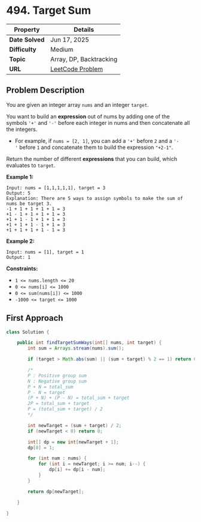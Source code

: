 # 494. Target Sum

| Property | Details |
|----------|--------|
| **Date Solved** | Jun 17, 2025 |
| **Difficulty** | Medium |
| **Topic** | Array, DP, Backtracking |
| **URL** | [LeetCode Problem](https://leetcode.com/problems/target-sum/description/) |

## Problem Description 
You are given an integer array `nums` and an integer `target`.

You want to build an **expression** out of nums by adding one of the symbols `'+'` and `'-'` before each integer in nums and then concatenate all the integers.

- For example, if `nums = [2, 1]`, you can add a `'+'` before `2` and a `'-'` before `1` and concatenate them to build the expression `"+2-1"`.

Return the number of different **expressions** that you can build, which evaluates to `target`.

**Example 1:**

```
Input: nums = [1,1,1,1,1], target = 3
Output: 5
Explanation: There are 5 ways to assign symbols to make the sum of nums be target 3.
-1 + 1 + 1 + 1 + 1 = 3
+1 - 1 + 1 + 1 + 1 = 3
+1 + 1 - 1 + 1 + 1 = 3
+1 + 1 + 1 - 1 + 1 = 3
+1 + 1 + 1 + 1 - 1 = 3
```

**Example 2:**

```
Input: nums = [1], target = 1
Output: 1
```

**Constraints:**

- `1 <= nums.length <= 20`
- `0 <= nums[i] <= 1000`
- `0 <= sum(nums[i]) <= 1000`
- `-1000 <= target <= 1000`

## First Approach

```java
class Solution {

    public int findTargetSumWays(int[] nums, int target) {
        int sum = Arrays.stream(nums).sum();

        if (target > Math.abs(sum) || (sum + target) % 2 == 1) return 0;

        /* 
        P : Positive group sum
        N : Negative group sum
        P + N = total_sum
        P - N = target
        (P + N) + (P - N) = total_sum + target
        2P = total_sum + target
        P = (total_sum + target) / 2
        */

        int newTarget = (sum + target) / 2;
        if (newTarget < 0) return 0;

        int[] dp = new int[newTarget + 1];
        dp[0] = 1;

        for (int num : nums) {
            for (int i = newTarget; i >= num; i--) {
                dp[i] += dp[i - num];
            }
        }

        return dp[newTarget];

    }

}
```
